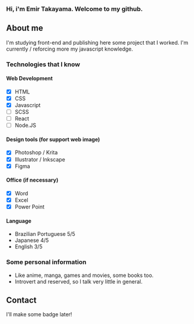 ### Hi, i'm Emir Takayama. Welcome to my github.

## About me
I'm studying front-end and publishing here some project that I worked.
I'm currently / reforcing more my javascript knowledge. 

### Technologies that I know
#### Web Development
- [x] HTML
- [x] CSS
- [x] Javascript
- [ ] SCSS
- [ ] React
- [ ] Node.JS

#### Design tools (for support web image)
- [x] Photoshop / Krita
- [x] Illustrator / Inkscape
- [x] Figma

#### Office (if necessary) 
- [x] Word
- [x] Excel
- [x] Power Point

#### Language
- Brazilian Portuguese 5/5
- Japanese 4/5
- English 3/5 

### Some personal information
- Like anime, manga, games and movies, some books too.
- Introvert and reserved, so I talk very little in general.

## Contact
I'll make some badge later!

<!--
**SwaveNg/SwaveNg** is a ✨ _special_ ✨ repository because its `README.md` (this file) appears on your GitHub profile.

Here are some ideas to get you started:

- 🔭 I’m currently working on ...
- 🌱 I’m currently learning ...
- 👯 I’m looking to collaborate on ...
- 🤔 I’m looking for help with ...
- 💬 Ask me about ...
- 📫 How to reach me: ...
- 😄 Pronouns: ...
- ⚡ Fun fact: ...
-->
